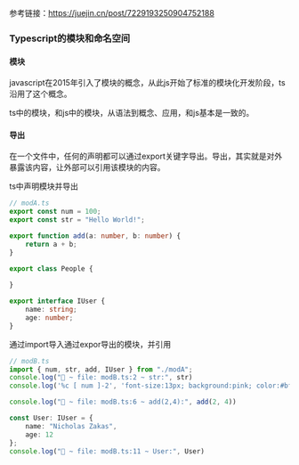 参考链接：https://juejin.cn/post/7229193250904752188
### Typescript的模块和命名空间

#### 模块

javascript在2015年引入了模块的概念，从此js开始了标准的模块化开发阶段，ts沿用了这个概念。

ts中的模块，和js中的模块，从语法到概念、应用，和js基本是一致的。

#### 导出

在一个文件中，任何的声明都可以通过export关键字导出。导出，其实就是对外暴露该内容，让外部可以引用该模块的内容。

ts中声明模块并导出

```ts
// modA.ts
export const num = 100;
export const str = "Hello World!";

export function add(a: number, b: number) {
    return a + b;
}

export class People {
    
}

export interface IUser {
    name: string;
    age: number;
}
```

通过import导入通过expor导出的模块，并引用

```ts
// modB.ts
import { num, str, add, IUser } from "./modA";
console.log("🚀 ~ file: modB.ts:2 ~ str:", str)
console.log('%c [ num ]-2', 'font-size:13px; background:pink; color:#bf2c9f;', num)

console.log("🚀 ~ file: modB.ts:6 ~ add(2,4):", add(2, 4))

const User: IUser = {
    name: "Nicholas Zakas",
    age: 12
};
console.log("🚀 ~ file: modB.ts:11 ~ User:", User)
```